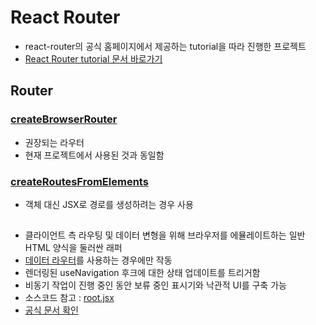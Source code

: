 # React Router
- react-router의 공식 홈페이지에서 제공하는 tutorial을 따라 진행한 프로젝트
- [React Router tutorial 문서 바로가기](https://reactrouter.com/en/main/start/tutorial)


## Router

### [createBrowserRouter](https://reactrouter.com/en/main/routers/create-browser-router)
- 권장되는 라우터
- 현재 프로젝트에서 사용된 것과 동일함

### [createRoutesFromElements](https://reactrouter.com/en/main/utils/create-routes-from-elements)
- 객체 대신 JSX로 경로를 생성하려는 경우 사용


## <Form>
- 클라이언트 측 라우팅 및 데이터 변형을 위해 브라우저를 에뮬레이트하는 일반 HTML 양식을 둘러싼 래퍼
- [데이터 라우터](https://reactrouter.com/en/main/routers/picking-a-router)를 사용하는 경우에만 작동
- 렌더링된 useNavigation 후크에 대한 상태 업데이트를 트리거함
- 비동기 작업이 진행 중인 동안 보류 중인 표시기와 낙관적 UI를 구축 가능
- 소스코드 참고 : [root.jsx](https://github.com/bbungbbun/react-router-tutorial/blob/master/src/routes/root.jsx)
- [공식 문서 확인](https://reactrouter.com/en/main/components/form)